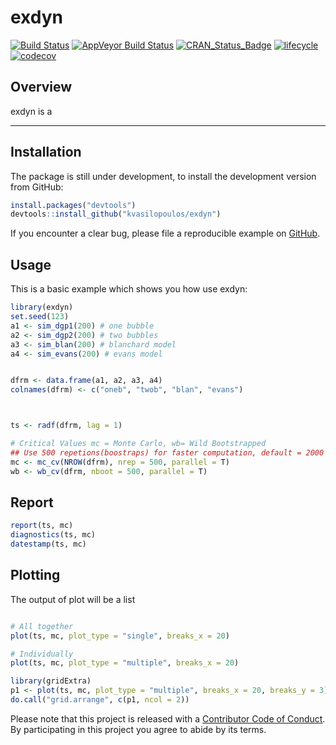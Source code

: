 <!-- README.md is generated from README.Rmd. Please edit that file -->
exdyn
=====

[![Build Status](https://travis-ci.org/kvasilopoulos/exdyn.svg?branch=master)](https://travis-ci.org/kvasilopoulos/exdyn) [![AppVeyor Build Status](https://ci.appveyor.com/api/projects/status/github/kvasilopoulos/exdyn?branch=master&svg=true)](https://ci.appveyor.com/project/kvasilopoulos/exdyn) [![CRAN\_Status\_Badge](http://www.r-pkg.org/badges/version/exdyn)](https://cran.r-project.org/package=exdyn) [![lifecycle](https://img.shields.io/badge/lifecycle-experimental-orange.svg)](https://www.tidyverse.org/lifecycle/#experimental) [![codecov](https://codecov.io/gh/kvasilopoulos/exdyn/branch/master/graph/badge.svg)](https://codecov.io/gh/kvasilopoulos/exdyn)

Overview
--------

exdyn is a

-   -   -   

Installation
------------

The package is still under development, to install the development version from GitHub:

``` r
install.packages("devtools")
devtools::install_github("kvasilopoulos/exdyn")
```

If you encounter a clear bug, please file a reproducible example on [GitHub](https://github.com/kvasilopoulos/exdyn/issues).

Usage
-----

This is a basic example which shows you how use exdyn:

``` r
library(exdyn)
set.seed(123)
a1 <- sim_dgp1(200) # one bubble
a2 <- sim_dgp2(200) # two bubbles
a3 <- sim_blan(200) # blanchard model
a4 <- sim_evans(200) # evans model


dfrm <- data.frame(a1, a2, a3, a4)
colnames(dfrm) <- c("oneb", "twob", "blan", "evans")



ts <- radf(dfrm, lag = 1)

# Critical Values mc = Monte Carlo, wb= Wild Bootstrapped
## Use 500 repetions(boostraps) for faster computation, default = 2000
mc <- mc_cv(NROW(dfrm), nrep = 500, parallel = T)
wb <- wb_cv(dfrm, nboot = 500, parallel = T)
```

Report
------

``` r
report(ts, mc)
diagnostics(ts, mc)
datestamp(ts, mc)
```

Plotting
--------

The output of plot will be a list

``` r

# All together
plot(ts, mc, plot_type = "single", breaks_x = 20)

# Individually
plot(ts, mc, plot_type = "multiple", breaks_x = 20)

library(gridExtra)
p1 <- plot(ts, mc, plot_type = "multiple", breaks_x = 20, breaks_y = 3)
do.call("grid.arrange", c(p1, ncol = 2))
```

Please note that this project is released with a [Contributor Code of Conduct](https://github.com/kvasilopoulos/exdyn/blob/master/CONDUCT.md). By participating in this project you agree to abide by its terms.
